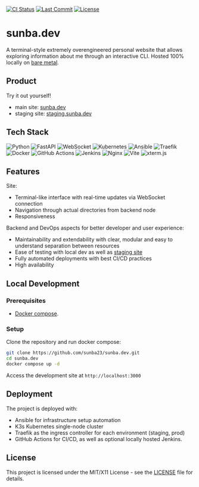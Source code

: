[![CI Status](https://github.com/sunba23/sunba.dev/actions/workflows/build_push_deploy.yml/badge.svg)](https://github.com/sunba23/sunba.dev/actions/workflows/build_push_deploy.yml)
[![Last Commit](https://img.shields.io/github/last-commit/sunba23/sunba.dev)](https://github.com/sunba23/sunba.dev/commits/master)
[![License](https://img.shields.io/badge/License-MIT%2FX11-blue.svg)](https://github.com/sunba23/sunba.dev/blob/master/LICENSE)

# sunba.dev
A terminal-style extremely overengineered personal website that allows exploring information about me through an interactive CLI. Hosted 100% locally on [bare metal](https://www.gmktec.com/products/nucbox-g3-most-cost-effective-mini-pc-with-intel-n100-processor).

## Product
Try it out yourself!
- main site: [sunba.dev](https://sunba.dev)
- staging site: [staging.sunba.dev](https://staging.sunba.dev:8443)

## Tech Stack
![Python](https://img.shields.io/badge/Python-3776AB?style=for-the-badge&logo=python&logoColor=white)
![FastAPI](https://img.shields.io/badge/FastAPI-009688?style=for-the-badge&logo=fastapi&logoColor=white)
![WebSocket](https://img.shields.io/badge/WebSocket-010101?style=for-the-badge&logo=socket.io&logoColor=white)
![Kubernetes](https://img.shields.io/badge/Kubernetes-326CE5?style=for-the-badge&logo=kubernetes&logoColor=white)
![Ansible](https://img.shields.io/badge/Ansible-000000?style=for-the-badge&logo=ansible&logoColor=white)
![Traefik](https://img.shields.io/badge/Traefik-24A1C1?style=for-the-badge&logo=traefik&logoColor=white)
![Docker](https://img.shields.io/badge/Docker-2496ED?style=for-the-badge&logo=docker&logoColor=white)
![GitHub Actions](https://img.shields.io/badge/GitHub_Actions-2088FF?style=for-the-badge&logo=github-actions&logoColor=white)
![Jenkins](https://img.shields.io/badge/Jenkins-009639?style=for-the-badge&logo=jenkins&logoColor=white)
![Nginx](https://img.shields.io/badge/Nginx-009639?style=for-the-badge&logo=nginx&logoColor=white)
![Vite](https://img.shields.io/badge/Vite-646CFF?style=for-the-badge&logo=vite&logoColor=white)
![xterm.js](https://img.shields.io/badge/xterm.js-000000?style=for-the-badge&logo=terminal&logoColor=white)

## Features
Site:
- Terminal-like interface with real-time updates via WebSocket connection
- Navigation through actual directories from backend node
- Responsiveness

Backend and DevOps aspects for better developer and user experience:
- Maintainability and extendability with clear, modular and easy to understand separation between resources
- Ease of testing with local dev as well as [staging site](https://staging.sunba.dev:8443)
- Fully automated deployments with best CI/CD practices
- High availability

## Local Development

### Prerequisites
- [Docker compose](https://docs.docker.com/compose/).

### Setup
Clone the repository and run docker compose:
```bash
git clone https://github.com/sunba23/sunba.dev.git
cd sunba.dev
docker compose up -d
```
Access the development site at `http://localhost:3000`
## Deployment

The project is deployed with:
- Ansible for infrastructure setup automation
- K3s Kubernetes single-node cluster
- Traefik as the ingress controller for each environment (staging, prod)
- GitHub Actions for CI/CD, as well as optional locally hosted Jenkins.

## License
This project is licensed under the MIT/X11 License - see the [LICENSE](LICENSE) file for details.
